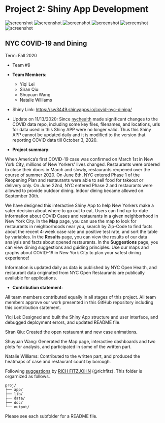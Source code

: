 # Project 2: Shiny App Development

![screenshot](doc/figs/1.png)
![screenshot](doc/figs/2.png)
![screenshot](doc/figs/3.png)
![screenshot](doc/figs/4.png)
![screenshot](doc/figs/5.png)
![screenshot](doc/figs/6.png)


## NYC COVID-19 and Dining 
Term: Fall 2020

+ Team #9
+ **Team Members**: 
	+ Yiqi Lei
	+ Siran Qiu
	+ Shuyuan Wang
	+ Natalie Williams
	
+ Shiny Link: https://sw3449.shinyapps.io/covid-nyc-dining/

+ Update on 11/13/2020: Since [nychealth](https://github.com/nychealth/coronavirus-data) made significant changes to the COVID data repo, including some key files, filenames, and locations, urls for data used in this Shiny APP were no longer valid. Thus this Shiny APP cannot be updated daily and it is modified to the version that reporting COVID data till October 3, 2020.

+ **Project summary**: 

When America’s first COVID-19 case was confirmed on March 1st in New York City, millions of New Yorkers' lives changed. Restaurants were ordered to close their doors in March and slowly, restaurants reopened over the course of summer 2020. On June 8th, NYC entered Phase 1 of the Reopening Plan and restaurants were able to sell food for takeout or delivery only. On June 22nd, NYC entered Phase 2 and restaurants were allowed to provide outdoor dining. Indoor dining became allowed on September 30th.

We have designed this interactive Shiny App to help New Yorkers make a safer decision about where to go out to eat. Users can find up-to-date information about COVID Cases and restaurants in a given neighborhood in New York City. In the **Map** page, you can use the map to look for restaurants in neighborhoods near you, search by Zip-Code to find facts about the recent 4-week case rate and positive test rate, and sort the table by variables. In the **Results** page, you can view the results of our data analysis and facts about opened restaurants. In the **Suggestions** page, you can view dining suggestions and guiding principles. Use our maps and graphs about COVID-19 in New York City to plan your safest dining experience!

Information is updated daily as data is published by NYC Open Health, and restaurant data originated from NYC Open Restaurants are publically available for applications.


+ **Contribution statement**: 

All team members contributed equally in all stages of this project. All team members approve our work presented in this GitHub repository including this contribution statement.

Yiqi Lei: Designed and built the Shiny App structure and user interface, and debugged deployment errors, and updated README file.

Siran Qiu: Created the open restaurant and new case animations.

Shuyuan Wang: Generated the Map page, interactive dashboards and two plots for analysis, and participated in some of the written part.

Natalie Williams: Contributed to the written part, and produced the heatmaps of case and restaurant count by borough.


Following [suggestions](http://nicercode.github.io/blog/2013-04-05-projects/) by [RICH FITZJOHN](http://nicercode.github.io/about/#Team) (@richfitz). This folder is orgarnized as follows.

```
proj/
├── app/
├── lib/
├── data/
├── doc/
└── output/
```

Please see each subfolder for a README file.

